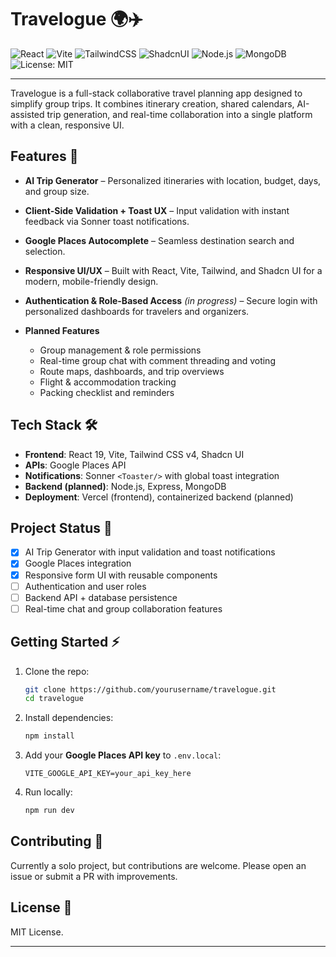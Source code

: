 # Travelogue 🌍✈️

![React](https://img.shields.io/badge/React-19.0-blue?logo=react)
![Vite](https://img.shields.io/badge/Vite-5.0-646CFF?logo=vite\&logoColor=white)
![TailwindCSS](https://img.shields.io/badge/Tailwind-4.0-38B2AC?logo=tailwindcss\&logoColor=white)
![ShadcnUI](https://img.shields.io/badge/Shadcn-UI-111827)
![Node.js](https://img.shields.io/badge/Node.js-22.12-green?logo=node.js)
![MongoDB](https://img.shields.io/badge/MongoDB-planned-brightgreen?logo=mongodb)
![License: MIT](https://img.shields.io/badge/License-MIT-yellow.svg)

---

Travelogue is a full-stack collaborative travel planning app designed to simplify group trips. It combines itinerary creation, shared calendars, AI-assisted trip generation, and real-time collaboration into a single platform with a clean, responsive UI.

## Features 🚀

* **AI Trip Generator** – Personalized itineraries with location, budget, days, and group size.
* **Client-Side Validation + Toast UX** – Input validation with instant feedback via Sonner toast notifications.
* **Google Places Autocomplete** – Seamless destination search and selection.
* **Responsive UI/UX** – Built with React, Vite, Tailwind, and Shadcn UI for a modern, mobile-friendly design.
* **Authentication & Role-Based Access** *(in progress)* – Secure login with personalized dashboards for travelers and organizers.
* **Planned Features**

  * Group management & role permissions
  * Real-time group chat with comment threading and voting
  * Route maps, dashboards, and trip overviews
  * Flight & accommodation tracking
  * Packing checklist and reminders

## Tech Stack 🛠️

* **Frontend**: React 19, Vite, Tailwind CSS v4, Shadcn UI
* **APIs**: Google Places API
* **Notifications**: Sonner `<Toaster/>` with global toast integration
* **Backend (planned)**: Node.js, Express, MongoDB
* **Deployment**: Vercel (frontend), containerized backend (planned)

## Project Status 📌

* [x] AI Trip Generator with input validation and toast notifications
* [x] Google Places integration
* [x] Responsive form UI with reusable components
* [ ] Authentication and user roles
* [ ] Backend API + database persistence
* [ ] Real-time chat and group collaboration features

## Getting Started ⚡

1. Clone the repo:

   ```bash
   git clone https://github.com/yourusername/travelogue.git
   cd travelogue
   ```
2. Install dependencies:

   ```bash
   npm install
   ```
3. Add your **Google Places API key** to `.env.local`:

   ```env
   VITE_GOOGLE_API_KEY=your_api_key_here
   ```
4. Run locally:

   ```bash
   npm run dev
   ```

## Contributing 🤝

Currently a solo project, but contributions are welcome. Please open an issue or submit a PR with improvements.

## License 📄

MIT License.

---
